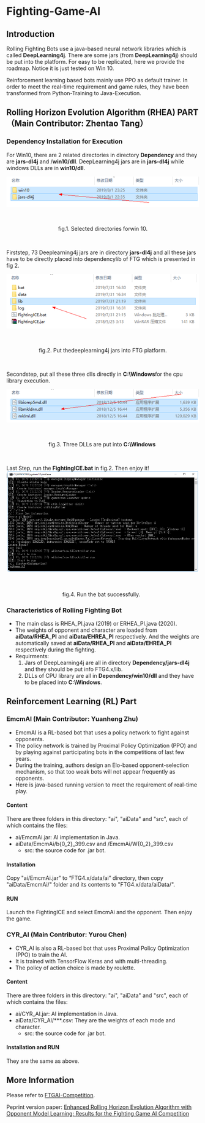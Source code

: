 # Fighting-Game-AI

## **Introduction**

Rolling Fighting Bots use a java-based neural network libraries which is called **DeepLearning4j**. There are some jars (from **DeepLearning4j**) should be put  into the platform. For easy to be replicated, here we provide the roadmap. Notice it is just tested on Win 10.

Reinforcement learning based bots mainly use PPO as default trainer. In order to meet the real-time requirement and game rules, they have been transformed from Python-Training to Java-Execution.

## **Rolling Horizon Evolution Algorithm (RHEA) PART**  （Main Contributor: Zhentao Tang）

### Dependency Installation for Execution

For Win10, there are 2 related directories in directory **Dependency** and they are **jars-dl4j** and /**win10/dll**. DeepLearning4j jars are in **jars-dl4j** while windows DLLs are in **win10/dll**.  

![img](images/1.png)

​		<center>fig.1. Selected directories forwin 10.</center>

 

Firststep, 73 Deeplearning4j jars are in directory **jars-dl4j** and all these jars have to be directly placed into dependencylib of FTG which is presented in fig 2. 

![img](images/2.png)

             <center>fig.2. Put thedeeplearning4j jars into FTG platform.</center> 

 

Secondstep, put all these three dlls directly in **C:\Windows**for the cpu library execution.

![img](images/3.png)

   <center> fig.3. Three DLLs are put into **C:\Windows**  </center>

 

Last Step, run the **FightingICE.bat** in fig.2. Then enjoy it!![img](images/4.png)

   <center> fig.4. Run the bat successfully.  </center>

### Characteristics of Rolling Fighting Bot
- The main class is RHEA_PI.java (2019) or ERHEA_PI.java (2020). 
- The weights of opponent and character are loaded from **aiData/RHEA_PI** and **aiData/EHREA_PI** respectively. And the weights are automatically saved at **aiData/RHEA_PI** and **aiData/EHREA_PI** respectively during the fighting.
- Requirments:
    1) Jars of DeepLearning4j are all in directory **Dependency/jars-dl4j** and they should be put info FTG4.x/lib.
    2) DLLs of CPU library are all in **Dependency/win10/dll** and they have to be placed into **C:\Windows**.



## **Reinforcement Learning (RL) Part**

### **EmcmAI**  (Main Contributor: Yuanheng Zhu)

- EmcmAI is a RL-based bot that uses a policy network to fight against opponents.
- The policy network is trained by Proximal Policy Optimization (PPO) and by playing against participating bots in the competitions of last few years.
- During the training, authors design an Elo-based opponent-selection mechanism, so that too weak bots will not appear frequently as opponents.
- Here is java-based running version to meet the requirement of real-time play.

#### Content
  There are three folders in this directory: "ai", "aiData" and "src", each of which contains the files:
- ai/EmcmAi.jar: AI implementation in Java.
- aiData/EmcmAi/b{0_2}_399.csv and /EmcmAi/W{0_2}_399.csv
    - src: the source code for .jar bot.

#### Installation
   Copy "ai/EmcmAi.jar" to “FTG4.x/data/ai” directory, then copy "aiData/EmcmAi/" folder and its contents to "FTG4.x/data/aiData/".

#### RUN
   Launch the FightingICE and select EmcmAi and the opponent. Then enjoy the game.


### **CYR_AI**  (Main Contributor: Yurou Chen)
- CYR_AI is also a RL-based bot that uses Proximal Policy Optimization (PPO) to train the AI.
- It is trained with TensorFlow Keras and with multi-threading.
- The policy of action choice is made by roulette.

#### Content
  There are three folders in this directory: "ai", "aiData" and "src", each of which contains the files:
- ai/CYR_AI.jar: AI implementation in Java.
- aiData/CYR_AI/***.csv: They are the weights of each mode and character.
    - src: the source code for .jar bot.

#### Installation and RUN
   They are the same as above.



## More Information
Please refer to [FTGAI-Competition](http://www.ice.ci.ritsumei.ac.jp/~ftgaic/index-R.html).

Peprint version paper: [Enhanced Rolling Horizon Evolution Algorithm with Opponent Model Learning: Results for the Fighting Game AI Competition](https://arxiv.org/pdf/2003.13949.pdf)

